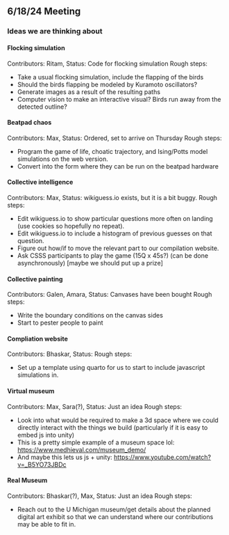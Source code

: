 ## 6/18/24 Meeting

### Ideas we are thinking about

#### Flocking simulation
Contributors: Ritam, 
Status: Code for flocking simulation
Rough steps: 
- Take a usual flocking simulation, include the flapping of the birds
- Should the birds flapping be modeled by Kuramoto oscillators?
- Generate images as a result of the resulting paths
- Computer vision to make an interactive visual? Birds run away from the detected outline?

#### Beatpad chaos
Contributors: Max, 
Status: Ordered, set to arrive on Thursday
Rough steps:
- Program the game of life, choatic trajectory, and Ising/Potts model simulations on the web version.
- Convert into the form where they can be run on the beatpad hardware

#### Collective intelligence
Contributors: Max, 
Status: wikiguess.io exists, but it is a bit buggy. 
Rough steps:
- Edit wikiguess.io to show particular questions more often on landing (use cookies so hopefully no repeat).
- Edit wikiguess.io to include a histogram of previous guesses on that question.
- Figure out how/if to move the relevant part to our compilation website. 
- Ask CSSS participants to play the game (15Q x 45s?) (can be done asynchronously) [maybe we should put up a prize]

#### Collective painting
Contributors: Galen, Amara, 
Status: Canvases have been bought
Rough steps:
- Write the boundary conditions on the canvas sides
- Start to pester people to paint

#### Compliation website
Contributors: Bhaskar, 
Status: 
Rough steps:
- Set up a template using quarto for us to start to include javascript simulations in.

#### Virtual museum
Contributors: Max, Sara(?), 
Status: Just an idea 
Rough steps:
- Look into what would be required to make a 3d space where we could directly interact with the things we build (particularly if it is easy to embed js into unity)
- This is a pretty simple example of a museum space lol: https://www.medhieval.com/museum_demo/
- And maybe this lets us js + unity: https://www.youtube.com/watch?v=_B5YO73JBDc

#### Real Museum
Contributors: Bhaskar(?), Max, 
Status: Just an idea
Rough steps:
- Reach out to the U Michigan museum/get details about the planned digital art exhibit so that we can understand where our contributions may be able to fit in. 


